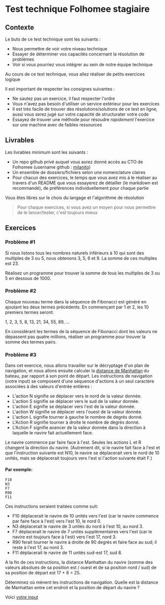 # Test technique Folhomee stagiaire

## Contexte

Le buts de ce test technique sont les suivants :

- Nous permettre de voir votre niveau technique
- Essayer de déterminer vos capacités concernant la résolution de problèmes
- Voir si vous pourriez vous intégrer au sein de notre équipe technique

Au cours de ce test technique, vous allez réaliser de petits exercices logique

Il est important de respecter les consignes suivantes :

- Ne sautez pas un exercice, il faut respecter l'ordre
- Vous n'avez pas besoin d'utiliser un service extérieur pour les exercices
- Il est très facile de trouver des résolutions/solutions de ce test en ligne, aussi vous serez jugé sur votre capacité de structurater votre code
- Essayez de trouver une méthode pour résoudre _rapidement_ l'exercice sur une machine avec de faibles ressources

## Livrables

Les livrables minimum sont les suivants :

- Un repo github privé auquel vous aurez donné accès au CTO de Folhomee (username github : [milanito](https://github.com/milanito))
- Un ensemble de dossiers/fichiers selon une nomenclature claires
- Pour chacun des exercices, le temps que vous avez mis à le réaliser au travers d'un README que vous essayerez de détailler (le markdown est recommandé), de préférences individuellement pour chaque partie

Vous êtes libres sur le choix du langage et l'algorithme de résolution

> Pour chaque exercices, si vous avez un moyen pour nous permettre de le lancer/tester, c'est toujours mieux

## Exercices


### Problème #1

Si nous listons tous les nombres naturels inférieurs à 10 qui sont des multiples de 3 ou 5, nous obtenons 3, 5, 6 et 9. La somme de ces multiples est 23.

Réalisez un programme pour trouver la somme de tous les multiples de 3 ou 5 en dessous de 1000.

### Problème #2

Chaque nouveau terme dans la séquence de Fibonacci est généré en ajoutant les deux termes précédents. En commençant par 1 et 2, les 10 premiers termes seront:

1, 2, 3, 5, 8, 13, 21, 34, 55, 89, ...

En considérant les termes de la séquence de Fibonacci dont les valeurs ne dépassent pas quatre millions, réaliser un programme pour trouver la somme des termes pairs.

### Problème #3

Dans cet exercice, nous allons travailler sur le décryptage d'un plan de navigation, et nous allons ensuite calculer la [distance de Manhattan](https://en.wikipedia.org/wiki/Taxicab_geometry) du bateau, par rapport à son point de départ. Les instructions de navigation (votre input) se composent d'une séquence d'actions à un seul caractère associées à des valeurs d'entrée entières :

- L'action N signifie se déplacer vers le nord de la valeur donnée.
- L'action S signifie se déplacer vers le sud de la valeur donnée.
- L'action E signifie se déplacer vers l'est de la valeur donnée.
- L'action W signifie se déplacer vers l'ouest de la valeur donnée.
- L'action L signifie tourner à gauche le nombre de degrés donné.
- L'Action R signifie tourner à droite le nombre de degrés donné.
- L'Action F signifie avancer de la valeur donnée dans la direction à laquelle le navire fait actuellement face.

Le navire commence par faire face à l'est. Seules les actions L et R changent la direction du navire. (Autrement dit, si le navire fait face à l'est et que l'instruction suivante est N10, le navire se déplacerait vers le nord de 10 unités, mais se déplacerait toujours vers l'est si l'action suivante était F.)

#### Par exemple:

```
F10
N3
F7
R90
F11
```

Ces instructions seraient traitées comme suit:

- F10 déplacerait le navire de 10 unités vers l'est (car le navire commence par faire face à l'est) vers l'est 10, le nord 0.
- N3 déplacerait le navire de 3 unités du nord à l'est 10, au nord 3.
- F7 déplacerait le navire de 7 unités supplémentaires vers l'est (car le navire est toujours face à l'est) vers l'est 17, nord 3.
- R90 ferait tourner le navire à droite de 90 degrés et faire face au sud; il reste à l'est 17, au nord 3.
- F11 déplacerait le navire de 11 unités sud-est 17, sud 8.

A la fin de ces instructions, la distance Manhattan du navire (somme des valeurs absolues de sa position est / ouest et de sa position nord / sud) de sa position de départ est 17 + 8 = 25.

Déterminez où mènent les instructions de navigation. Quelle est la distance de Manhattan entre cet endroit et la position de départ du navire ?

Voici [votre input](https://raw.githubusercontent.com/FOLHOMEE/test-technique-stagiaire/master/input_3.txt)

